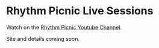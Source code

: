 # Rhythm Picnic Live Sessions

Watch on the [Rhythm Picnic Youtube Channel](https://www.youtube.com/c/RhythmPicnic).

Site and details coming soon.